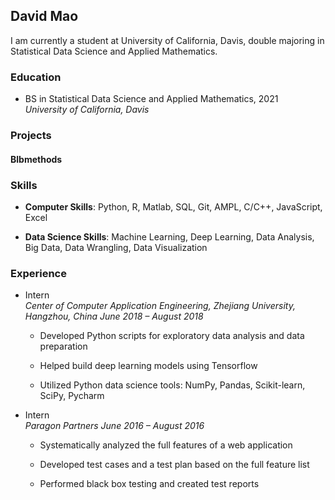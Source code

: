 ## David Mao

I am currently a student at University of California, Davis, double majoring in Statistical Data Science and Applied Mathematics.

### Education

* BS in Statistical Data Science and Applied Mathematics, 2021<br>
*University of California, Davis*

### Projects

#### Blbmethods


### Skills

* **Computer Skills**: Python, R, Matlab, SQL, Git, AMPL, C/C++, JavaScript, Excel

* **Data Science Skills**: Machine Learning, Deep Learning, Data Analysis, Big Data, Data Wrangling, Data Visualization

### Experience

* Intern<br>
*Center of Computer Application Engineering, Zhejiang University, Hangzhou, China*
*June 2018 – August 2018*

	- Developed Python scripts for exploratory data analysis and data preparation
	
	- Helped build deep learning models using Tensorflow
	
	- Utilized Python data science tools: NumPy, Pandas, Scikit-learn, SciPy, Pycharm
	
* Intern<br>
*Paragon Partners*
*June 2016 – August 2016*

	- Systematically analyzed the full features of a web application
	
	- Developed test cases and a test plan based on the full feature list
	
	- Performed black box testing and created test reports
